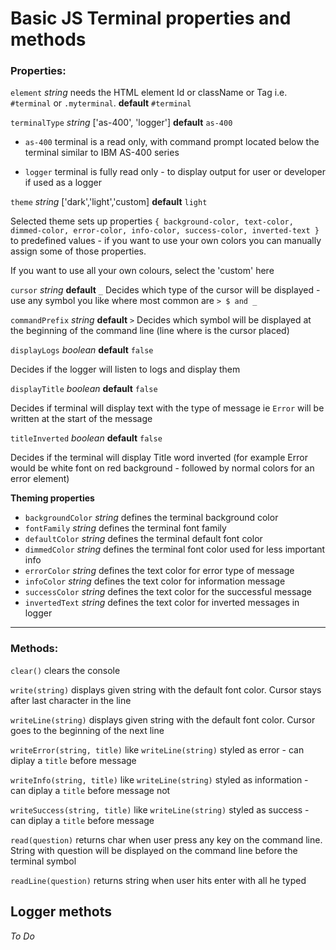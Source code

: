 # Basic JS Terminal properties and methods

### Properties:

`element` _string_ needs the HTML element Id or className or Tag i.e. `#terminal` or `.myterminal`. **default** `#terminal`

`terminalType` _string_ ['as-400', 'logger'] **default** `as-400`

- `as-400` terminal is a read only, with command prompt located below the terminal similar to IBM AS-400 series

- `logger` terminal is fully read only - to display output for user or developer if used as a logger

`theme` _string_ ['dark','light','custom] **default** `light`

Selected theme sets up properties `{ background-color, text-color, dimmed-color, error-color, info-color, success-color, inverted-text }` to predefined values - if you want to use your own colors you can manually assign some of those properties.

If you want to use all your own colours, select the 'custom' here

`cursor` _string_ **default** `_` Decides which type of the cursor will be displayed - use any symbol you like where most common are `> $ and _`

`commandPrefix` _string_ **default** `>` Decides which symbol will be displayed at the beginning of the command line (line where is the cursor placed)

`displayLogs` _boolean_ **default** `false`

Decides if the logger will listen to logs and display them

`displayTitle` _boolean_ **default** `false`

Decides if terminal will display text with the type of message ie `Error` will be written at the start of the message

`titleInverted` _boolean_ **default** `false`

Decides if the terminal will display Title word inverted (for example Error would be white font on red background - followed by normal colors for an error element)

**Theming properties**

- `backgroundColor` _string_ defines the terminal background color
- `fontFamily` _string_ defines the terminal font family
- `defaultColor` _string_ defines the terminal default font color
- `dimmedColor` _string_ defines the terminal font color used for less important info
- `errorColor` _string_ defines the text color for error type of message
- `infoColor` _string_ defines the text color for information message
- `successColor` _string_ defines the text color for the successful message
- `invertedText` _string_ defines the text color for inverted messages in logger

---

### Methods:

`clear()` clears the console

`write(string)` displays given string with the default font color. Cursor stays after last character in the line

`writeLine(string)` displays given string with the default font color. Cursor goes to the beginning of the next line

`writeError(string, title)` like `writeLine(string)` styled as error - can diplay a `title` before message

`writeInfo(string, title)` like `writeLine(string)` styled as information - can diplay a `title` before message not

`writeSuccess(string, title)` like `writeLine(string)` styled as success - can diplay a `title` before message

`read(question)` returns char when user press any key on the command line. String with question will be displayed on the command line before the terminal symbol

`readLine(question)` returns string when user hits enter with all he typed

## Logger methots

_To Do_
